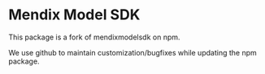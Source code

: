 # Mendix Model SDK

This package is a fork of mendixmodelsdk on npm.

We use github to maintain customization/bugfixes  while updating the npm package.

